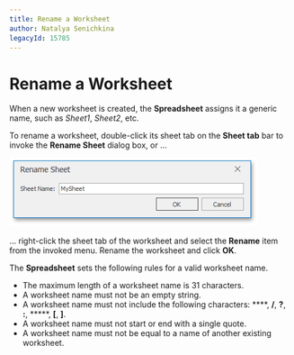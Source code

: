 ```yaml
---
title: Rename a Worksheet
author: Natalya Senichkina
legacyId: 15785
---
```

# Rename a Worksheet
When a new worksheet is created, the **Spreadsheet** assigns it a generic name, such as _Sheet1_, _Sheet2_, etc.

To rename a worksheet, double-click its sheet tab on the **Sheet tab** bar to invoke the **Rename Sheet** dialog box, or ...

![RenameWorksheet.png](../../../images/img21171.png)

... right-click the sheet tab of the worksheet and select the **Rename** item from the invoked menu. Rename the worksheet and click **OK**.

The **Spreadsheet** sets the following rules for a valid worksheet name.
* The maximum length of a worksheet name is 31 characters.
* A worksheet name must not be an empty string.
* A worksheet name must not include the following characters: **\**, **/**, **?**, **:**, *****, **[**, **]**.
* A worksheet name must not start or end with a single quote.
* A worksheet name must not be equal to a name of another existing worksheet.